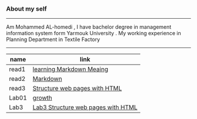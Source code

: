 ### About my self ###
-----
Am Mohammed AL-homedi , I have bachelor degree in management information system form Yarmouk University . My working experience in Planning Department in Textile Factory

------


| name | link |
| ----------- | ----------- |
| read1 | [learning Markdown Meaing ](read1.md)
| read2 | [Markdown](read2.md) |
| read3 | [Structure web pages with HTML](read3.md) |
| Lab01 | [growth](lab1.md) |
| Lab3 |  [Lab3 Structure web pages with HTML](lab3.html) |

